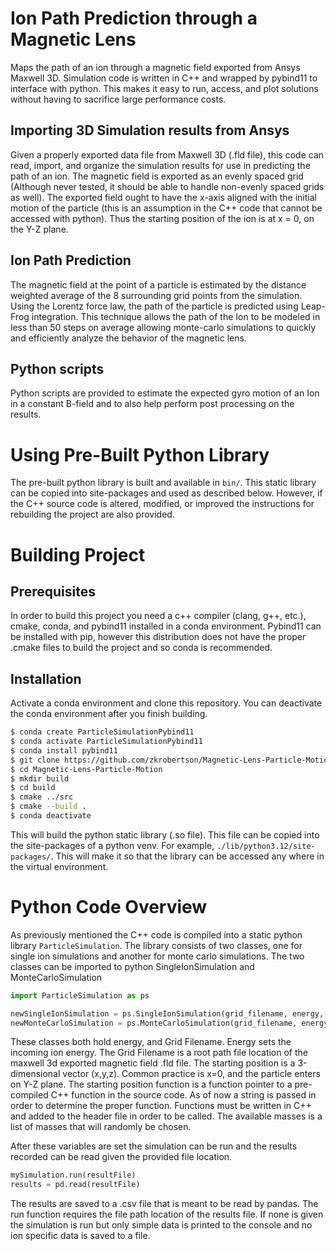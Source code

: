 # Ion Path Prediction through a Magnetic Lens
Maps the path of an ion through a magnetic field exported from Ansys Maxwell 3D. Simulation code is written in C++ and wrapped by pybind11 to interface with python. This makes it easy to run, access, and plot solutions without having to sacrifice large performance costs.

## Importing 3D Simulation results from Ansys
Given a properly exported data file from Maxwell 3D (.fld file), this code can read, import, and organize the simulation results for use in predicting the path of an ion. The magnetic field is exported as an evenly spaced grid (Although never tested, it should be able to handle non-evenly spaced grids as well). The exported field ought to have the x-axis aligned with the initial motion of the particle (this is an assumption in the C++ code that cannot be accessed with python). Thus the starting position of the ion is at x = 0, on the Y-Z plane.

## Ion Path Prediction
The magnetic field at the point of a particle is estimated by the distance weighted average of the 8 surrounding grid points from the simulation. Using the Lorentz force law, the path of the particle is predicted using Leap-Frog integration. This technique allows the path of the Ion to be modeled in less than 50 steps on average allowing monte-carlo simulations to quickly and efficiently analyze the behavior of the magnetic lens.

## Python scripts
Python scripts are provided to estimate the expected gyro motion of an Ion in a constant B-field and to also help perform post processing on the results. 

# Using Pre-Built Python Library

The pre-built python library is built and available in `bin/`. This static library can be copied into site-packages and used as described below. However, if the C++ source code is altered, modified, or improved the instructions for rebuilding the project are also provided.

# Building Project 

## Prerequisites 

In order to build this project you need a c++ compiler (clang, g++, etc.), cmake, conda, and pybind11 installed in a conda environment.
Pybind11 can be installed with pip, however this distribution does not have the proper .cmake files to build the project and so conda is recommended.

## Installation

Activate a conda environment and clone this repository. You can deactivate the conda environment after you finish building.

``` bash
$ conda create ParticleSimulationPybind11
$ conda activate ParticleSimulationPybind11
$ conda install pybind11 
$ git clone https://github.com/zkrobertson/Magnetic-Lens-Particle-Motion.git
$ cd Magnetic-Lens-Particle-Motion 
$ mkdir build
$ cd build
$ cmake ../src 
$ cmake --build .
$ conda deactivate
```

This will build the python static library (.so file). This file can be copied into the site-packages of a python venv. For example, `./lib/python3.12/site-packages/`. This will make it so that the library can be accessed any where in the virtual environment.

# Python Code Overview

As previously mentioned the C++ code is compiled into a static python library `ParticleSimulation`. The library consists of two classes, one for single ion simulations and another for monte carlo simulations.
The two classes can be imported to python SingleIonSimulation and MonteCarloSimulation

``` python
import ParticleSimulation as ps

newSingleIonSimulation = ps.SingleIonSimulation(grid_filename, energy, mass, starting_position)
newMonteCarloSimulation = ps.MonteCarloSimulation(grid_filename, energy, iterations, starting_position_function, available_masses)
```

These classes both hold energy, and Grid Filename. 
Energy sets the incoming ion energy. 
The Grid Filename is a root path file location of the maxwell 3d exported magnetic field .fld file.
The starting position is a 3-dimensional vector (x,y,z). Common practice is x=0, and the particle enters on Y-Z plane.
The starting position function is a function pointer to a pre-compiled C++ function in the source code. As of now a string is passed in order to determine the proper function. Functions must be written in C++ and added to the header file in order to be called.
The available masses is a list of masses that will randomly be chosen.

After these variables are set the simulation can be run and the results recorded can be read given the provided file location.

``` python
mySimulation.run(resultFile)
results = pd.read(resultFile)
```

The results are saved to a .csv file that is meant to be read by pandas. The run function requires the file path location of the results file. If none is given the simulation is run but only simple data is printed to the console and no ion specific data is saved to a file.
